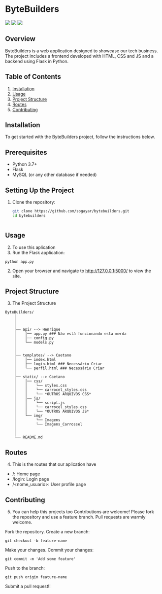 # ByteBuilders
  <a href="https://www.instagram.com/costelaa._" target="_blank"><img src="https://img.shields.io/badge/-Instagram-%23E4405F?style=for-the-badge&logo=instagram&logoColor=white" target="_blank"></a>
  <a href="https://discord.gg/BsRjgYD5jk" target="_blank"><img src="https://img.shields.io/badge/Discord-7289DA?style=for-the-badge&logo=discord&logoColor=white" target="_blank"></a>
  <a href="https://www.linkedin.com/in/henrique-sogayar-293bab1ba" target="_blank"><img src="https://img.shields.io/badge/-LinkedIn-%230077B5?style=for-the-badge&logo=linkedin&logoColor=white" target="_blank"></a>


## Overview

ByteBuilders is a web application designed to showcase our tech business. The project includes a frontend developed with HTML, CSS and JS and a backend using Flask in Python.

## Table of Contents

1. [Installation](#installation)
2. [Usage](#usage)
3. [Project Structure](#project-structure)
4. [Routes](#routes)
5. [Contributing](#contributing)
<!-- 6. [License](#license) -->

## Installation

To get started with the ByteBuilders project, follow the instructions below.

## Prerequisites

- Python 3.7+
- Flask
- MySQL (or any other database if needed)

## Setting Up the Project

1. Clone the repository:

   ```sh
   git clone https://github.com/sogayar/bytebuilders.git
   cd bytebuilders



## Usage

2. To use this aplication
  1. Run the Flask application:
``` 
python app.py 
```
  2. Open your browser and navigate to http://127.0.0.1:5000/ to view the site.



## Project Structure

3. The Project Structure
```
ByteBuilders/
    │
    │
    │
    │── api/ --> Henrique
    │    │── app.py ### Não está funcionando esta merda
    │    │── config.py 
    │    └── models.py 
    │
    │
    │── templates/ --> Caetano
    │    │── index.html 
    │    ├── login.html ### Necessário Criar
    │    └── perfil.html ### Necessário Criar
    │
    │── static/ --> Caetano
    │    │── css/ 
    │    │    └── styles.css
    │    │    └── carrocel_styles.css
    │    │    └── *OUTROS ARQUIVOS CSS*
    │    │── js/ 
    │    │    └── script.js
    │    │    └── carrocel_styles.css
    │    │    └── *OUTROS ARQUIVOS JS*
    │    └── img/ 
    │         └── Imagens
    │         └── Imagens_Carrossel
    │
    │
    └── README.md
```


## Routes
4. This is the routes that our aplication have

- /: Home page
- /login: Login page
- /<nome_usuario>: User profile page

## Contributing
5. You can help this projects too
Contributions are welcome! Please fork the repository and use a feature branch. Pull requests are warmly welcome.

Fork the repository.
Create a new branch: 
```
git checkout -b feature-name
```
Make your changes.
Commit your changes: 
```
git commit -m 'Add some feature'
```
Push to the branch: 
```
git push origin feature-name
```
Submit a pull request!!
